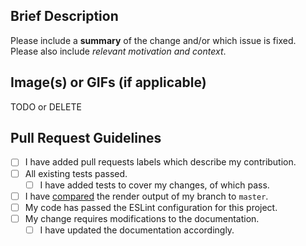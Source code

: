## Brief Description
Please include a **summary** of the change and/or which issue is fixed. Please also include *relevant motivation and context*.

## Image(s) or GIFs (if applicable)
TODO or DELETE

## Pull Request Guidelines
<!--- What types of changes does your code introduce? Put an `x` in all the boxes that apply: -->
- [ ] I have added pull requests labels which describe my contribution.
- [ ] All existing tests passed.
    - [ ] I have added tests to cover my changes, of which pass.
- [ ] I have [compared](https://github.com/hoverinc/ray-tracing-renderer/wiki/Contributing#comparing-changes) the render output of my branch to `master`.
- [ ] My code has passed the ESLint configuration for this project.
- [ ] My change requires modifications to the documentation.
    - [ ] I have updated the documentation accordingly.
